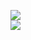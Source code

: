 [![](https://img.shields.io/badge/Made%20With-Github%20Spray-lightgrey.svg?style=for-the-badge&logo=github)](https://github.com/Annihil/github-spray#26074)  
[![](https://i.imgur.com/2DrTn0Z.gif)](https://github.com/Annihil/github-spray)